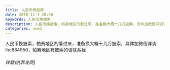 ```yaml
---
title: 人民币换披索
date: 2018-11-3 20:56
keywords: 人民币换披索
description: 人民币换披索，帕赛地区的看过来，准备换大概十几万披索，具体加微信详谈lhc884950，帕赛地区有披索的请联系我
categories: used
---
```

<td class="t_f" id="postmessage_2213146">

人民币换披索，帕赛地区的看过来，准备换大概十几万披索，具体加微信详谈lhc884950，帕赛地区有披索的请联系我</td>
###### 转载自[菲龙网]
